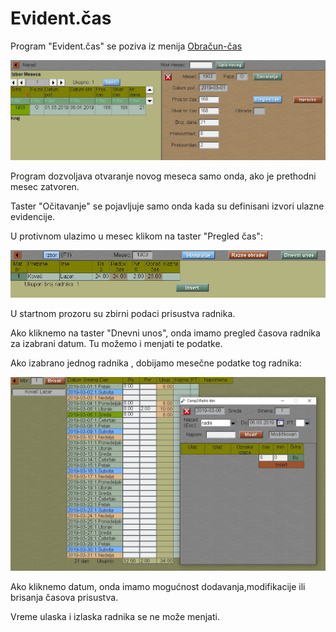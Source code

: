 # Evident.čas

Program "Evident.čas" se poziva iz menija [Obračun-čas](../c_sr.md)

![Image](evid_cas01.jpg)

Program dozvoljava otvaranje novog meseca samo onda,
ako je prethodni mesec zatvoren.

Taster "Očitavanje" se pojavljuje samo onda kada
su definisani izvori ulazne evidencije.

U protivnom ulazimo u mesec klikom na taster "Pregled čas":

![Image](evid_cas02.jpg)

U startnom prozoru su zbirni podaci prisustva radnika.

Ako kliknemo na taster "Dnevni unos", onda imamo pregled
časova radnika za izabrani datum. Tu možemo i menjati
te podatke.

Ako izabrano jednog radnika , dobijamo mesečne podatke
tog radnika:

![Image](evid_cas03.jpg)

Ako kliknemo datum, onda imamo mogućnost dodavanja,modifikacije 
ili brisanja časova prisustva. 

Vreme ulaska i izlaska radnika se ne može menjati.
